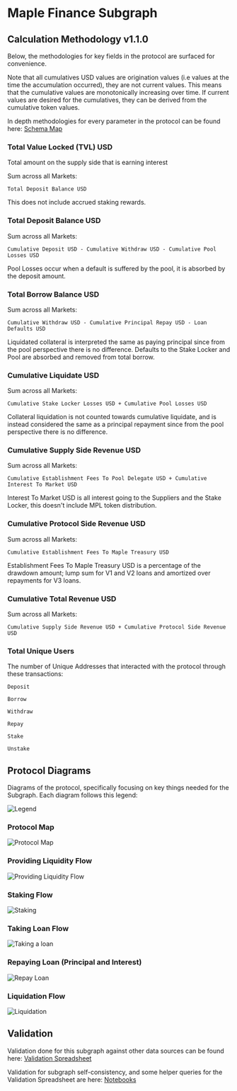 # Maple Finance Subgraph

## Calculation Methodology v1.1.0

Below, the methodologies for key fields in the protocol are surfaced for convenience.

Note that all cumulatives USD values are origination values (i.e values at the time the accumulation occurred), they are not current values. This means that the cumulative values are monotonically increasing over time. If current values are desired for the cumulatives, they can be derived from the cumulative token values.

In depth methodologies for every parameter in the protocol can be found here: [Schema Map](https://fluffy-cobalt-78d.notion.site/Schema-Map-59607afc87ac4891a7dc8c407e18f48d)

### Total Value Locked (TVL) USD

Total amount on the supply side that is earning interest

Sum across all Markets:

`Total Deposit Balance USD`

This does not include accrued staking rewards.

### Total Deposit Balance USD

Sum across all Markets:

`Cumulative Deposit USD - Cumulative Withdraw USD - Cumulative Pool Losses USD`

Pool Losses occur when a default is suffered by the pool, it is absorbed by the deposit amount.

### Total Borrow Balance USD

Sum across all Markets:

`Cumulative Withdraw USD - Cumulative Principal Repay USD - Loan Defaults USD`

Liquidated collateral is interpreted the same as paying principal since from the pool perspective there is no difference. Defaults to the Stake Locker and Pool are absorbed and removed from total borrow.

### Cumulative Liquidate USD

Sum across all Markets:

`Cumulative Stake Locker Losses USD + Cumulative Pool Losses USD`

Collateral liquidation is not counted towards cumulative liquidate, and is instead considered the same as a principal repayment since from the pool perspective there is no difference.

### Cumulative Supply Side Revenue USD

Sum across all Markets:

`Cumulative Establishment Fees To Pool Delegate USD + Cumulative Interest To Market USD`

Interest To Market USD is all interest going to the Suppliers and the Stake Locker, this doesn't include MPL token distribution.

### Cumulative Protocol Side Revenue USD

Sum across all Markets:

`Cumulative Establishment Fees To Maple Treasury USD`

Establishment Fees To Maple Treasury USD is a percentage of the drawdown amount; lump sum for V1 and V2 loans and amortized over repayments for V3 loans.

### Cumulative Total Revenue USD

Sum across all Markets:

`Cumulative Supply Side Revenue USD + Cumulative Protocol Side Revenue USD`

### Total Unique Users

The number of Unique Addresses that interacted with the protocol through these transactions:

`Deposit`

`Borrow`

`Withdraw`

`Repay`

`Stake`

`Unstake`

## Protocol Diagrams

Diagrams of the protocol, specifically focusing on key things needed for the Subgraph. Each diagram follows this legend:

![Legend](./docs/Legend.jpg)

### Protocol Map

![Protocol Map](./docs/ProtocolMap.jpg)

### Providing Liquidity Flow

![Providing Liquidity Flow](./docs/ProvidingLiquidity.jpg)

### Staking Flow

![Staking](./docs/Staking.jpg)

### Taking Loan Flow

![Taking a loan](https://user-images.githubusercontent.com/9797920/175491683-de0cae25-58fd-4f05-a579-eb02fea2297e.jpg)

### Repaying Loan (Principal and Interest)

![Repay Loan](./docs/RepayLoan.jpg)

### Liquidation Flow

![Liquidation](./docs/Liquidation.jpg)

## Validation

Validation done for this subgraph against other data sources can be found here: [Validation Spreadsheet](https://docs.google.com/spreadsheets/d/1viyui7nAzUXMx68EJSW61xC251uS8zpKePzV2xijjGQ/edit?usp=sharing)

Validation for subgraph self-consistency, and some helper queries for the Validation Spreadsheet are here: [Notebooks](./validation)
